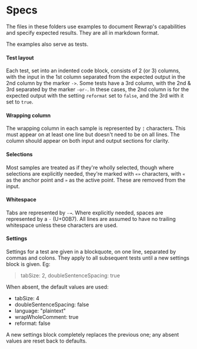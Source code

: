 # Specs #

The files in these folders use examples to document Rewrap's capabilities and
specify expected results. They are all in markdown format.

The examples also serve as tests.

#### Test layout ####

Each test, set into an indented code block, consists of 2 (or 3) columns, with
the input in the 1st column separated from the expected output in the 2nd
column by the marker `->`. Some tests have a 3rd column, with the 2nd & 3rd
separated by the marker `-or-`. In these cases, the 2nd column is for the
expected output with the setting `reformat` set to `false`, and the 3rd with it
set to `true`.

#### Wrapping column ####

The wrapping column in each sample is represented by `¦` characters. This must
appear on at least one line but doesn't need to be on all lines. The column
should appear on both input and output sections for clarity.

#### Selections ####

Most samples are treated as if they're wholly selected, though where selections
are explicitly needed, they're marked with `«»` characters, with `«` as the
anchor point and `»` as the active point. These are removed from the input.

#### Whitespace ####

Tabs are represented by `-→`. Where explicitly needed, spaces are represented by
a `·` (U+00B7). All lines are assumed to have no trailing whitespace unless
these characters are used.

#### Settings ####

Settings for a test are given in a blockquote, on one line, separated by commas
and colons. They apply to all subsequent tests until a new settings block is
given. Eg:

> tabSize: 2, doubleSentenceSpacing: true

When absent, the default values are used:
- tabSize: 4
- doubleSentenceSpacing: false
- language: "plaintext"
- wrapWholeComment: true
- reformat: false

A new settings block completely replaces the previous one; any absent values are
reset back to defaults.
